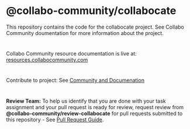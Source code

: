 # @collabo-community/collabocate


This repository contains the code for the collabocate project. See Collabo Community doumentation for more information about the project.

#

Collabo Community resource documentation is live at: [resources.collabocommunity.com](https://resources.collabocommunity.com)

#

Contribute to project: See [Community and Documenation](https://resources.collabocommunity.com/p/vmg4PL1ozeI435/Community-and-Documentation)

#
**Review Team:** To help us identify that you are done with your task assignment and your pull request is ready for review, request review from **@collabo-community/review-collabocate** for pull requests submitted to this repository - See [Pull Request Guide](https://docs.collabocommunity.com/pull-request-guidelines).
